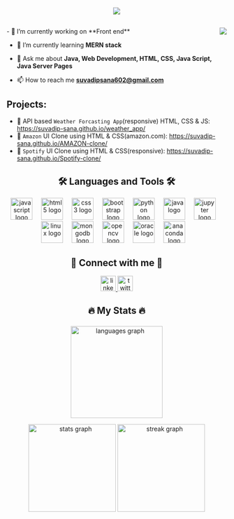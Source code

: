<!-- ![MasterHead](https://user-images.githubusercontent.com/74038190/241765440-80728820-e06b-4f96-9c9e-9df46f0cc0a5.gif) -->
<!-- ![MasterHead](cover1.gif) -->

<!--<h1 align="center">Hi 👋, I'm Suvadip Sana</h1>-->
<h1 align="center">
    <img src="https://readme-typing-svg.herokuapp.com/?font=Righteous&size=35&center=true&vCenter=true&width=800&height=70&duration=4000&lines=Hi+There!+👋;+I'm+Suvadip+Sana!;" />
</h1>
<!-- <h3 align="center">A passionate web developer from India</h3> -->

##
<img align="right" src="https://visitor-badge.laobi.icu/badge?page_id=Suvadip-sana.Suvadip-sana" />
- 🔭 I’m currently working on **Front end**

- 🌱 I’m currently learning **MERN stack**

- 💬 Ask me about **Java, Web Development, HTML, CSS, Java Script, Java Server Pages**

- 📫 How to reach me **suvadipsana602@gmail.com**


 ##
 <h2 align="left">Projects:</h2>

- 📌  API based `Weather Forcasting App`(responsive) HTML, CSS & JS: https://suvadip-sana.github.io/weather_app/
- 📌  `Amazon` UI Clone using HTML & CSS(amazon.com): https://suvadip-sana.github.io/AMAZON-clone/
- 📌  `Spotify` UI Clone using HTML & CSS(responsive): https://suvadip-sana.github.io/Spotify-clone/ 



##

<h2 align="center">🛠️ Languages and Tools 🛠️</h2>

<div align="center">
  <img src="https://cdn.jsdelivr.net/gh/devicons/devicon/icons/javascript/javascript-original.svg" height="50" alt="javascript logo"  />
  <img width="12" />
  <img src="https://cdn.jsdelivr.net/gh/devicons/devicon/icons/html5/html5-original.svg" height="50" alt="html5 logo"  />
  <img width="12" />
  <img src="https://cdn.jsdelivr.net/gh/devicons/devicon/icons/css3/css3-original.svg" height="50" alt="css3 logo"  />
  <img width="12" />
  <img src="https://cdn.jsdelivr.net/gh/devicons/devicon/icons/bootstrap/bootstrap-original.svg" height="50" alt="bootstrap logo"  />
  <img width="12" />
  <img src="https://cdn.jsdelivr.net/gh/devicons/devicon/icons/python/python-original.svg" height="50" alt="python logo"  />
  <img width="12" />
  <img src="https://cdn.jsdelivr.net/gh/devicons/devicon/icons/java/java-original.svg" height="50" alt="java logo"  />
  <img width="12" />
  <img src="https://cdn.jsdelivr.net/gh/devicons/devicon/icons/jupyter/jupyter-original.svg" height="50" alt="jupyter logo"  />
  <img width="12" />
  <img src="https://cdn.jsdelivr.net/gh/devicons/devicon/icons/linux/linux-original.svg" height="50" alt="linux logo"  />
  <img width="12" />
  <img src="https://cdn.jsdelivr.net/gh/devicons/devicon/icons/mongodb/mongodb-original.svg" height="50" alt="mongodb logo"  />
  <img width="12" />
  <img src="https://cdn.jsdelivr.net/gh/devicons/devicon/icons/opencv/opencv-original.svg" height="50" alt="opencv logo"  />
  <img width="12" />
  <img src="https://cdn.jsdelivr.net/gh/devicons/devicon/icons/oracle/oracle-original.svg" height="50" alt="oracle logo"  />
  <img width="12" />
<!--   <img src="https://cdn.jsdelivr.net/gh/devicons/devicon/icons/vscode/vscode-original.svg" height="50" alt="vscode logo"  /> -->
<!--   <img width="12" /> -->
  <img src="https://cdn.jsdelivr.net/gh/devicons/devicon/icons/anaconda/anaconda-original.svg" height="50" alt="anaconda logo"  />
  <img width="12" />
  
<!--   <img src="https://cdn.jsdelivr.net/gh/devicons/devicon/icons/intellij/intellij-original.svg" height="50" alt="intellij logo"  /> -->
</div>

##

<h2 align="center">🔗 Connect with me 🔗</h2>

<div align="center">
<!--   <a href="suvadipsana602@gmail.com" target="_blank">
    <img src="https://img.shields.io/static/v1?message=Gmail&logo=gmail&label=&color=D14836&logoColor=white&labelColor=&style=for-the-badge" height="35" alt="gmail logo"  />
  </a> -->
  <a href="https://www.linkedin.com/in/suvadip-sana-b07a14243/" target="_main">
    <img src="https://img.shields.io/static/v1?message=LinkedIn&logo=linkedin&label=&color=0077B5&logoColor=white&labelColor=&style=for-the-badge" height="35" alt="linkedin logo"  />
  </a>
  <a href="https://twitter.com/suvadipsana2" target="_main">
    <img src="https://img.shields.io/static/v1?message=Twitter&logo=twitter&label=&color=1DA1F2&logoColor=white&labelColor=&style=for-the-badge" height="35" alt="twitter logo"  />
  </a>
</div>

##

<h2 align="center">🔥 My Stats 🔥</h2>

###
<!-- <img align="right" height="210" width="283" src="https://i.pinimg.com/originals/e4/26/70/e426702edf874b181aced1e2fa5c6cde.gif"  /> -->
<!-- <img align="right" height="210" width="283" src="212748830-4c709398-a386-4761-84d7-9e10b98fbe6e.gif"  /> -->


<!--
<div align="left">
 <p><img src="https://github-readme-stats.vercel.app/api/top-langs?username=Suvadip-sana&locale=en&hide_title=false&layout=compact&card_width=375&langs_count=6&theme=codeSTACKr" height="200" alt="languages graph"  /> </p>
  <p><img src="https://github-readme-stats.vercel.app/api?username=Suvadip-sana&hide_title=false&hide_rank=false&show_icons=true&include_all_commits=true&count_private=true&disable_animations=false&theme=codeSTACKr&locale=en&hide_border=false&card_width=340" height="200" alt="stats graph"  />
   <img src="https://streak-stats.demolab.com?user=Suvadip-sana&locale=en&mode=daily&theme=codeSTACKr&hide_border=false&border_radius=5&order=3&card_width=383" height="200" alt="streak graph"  /> </p>

</div>
-->

<div align="center">
 <p>  
  <img src="https://github-readme-stats.vercel.app/api/top-langs/?username=Suvadip-sana&layout=donut&locale=en&hide_title=false&card_width=220&langs_count=8&theme=github_dark&hide_border=true&order=2" height="210" alt="languages graph"  />
</p>
 <p>
<!-- <img src="https://github-readme-stats.vercel.app/api?username=Suvadip-sana&hide_title=false&hide_rank=false&show_icons=true&include_all_commits=false&count_private=true&disable_animations=false&theme=nightowl&&card_width=375locale=en&hide_border=false&order=1" height="200" alt="stats graph"  /> -->
  <img src = "https://github-readme-stats.vercel.app/api?username=Suvadip-sana&hide_title=false&hide_rank=false&show_icons=true&include_all_commits=false&count_private=true&disable_animations=false&theme=github_dark&hide_border=true&card_width=220" height="200" alt="stats graph""/>
 <img src="https://streak-stats.demolab.com?user=Suvadip-sana&locale=en&mode=weekly&theme=github_dark&hide_border=true&border_radius=5&order=3&card_width=383" height="200" alt="streak graph"  />
 </p>
</div>

<!--
[![Top Langs](https://github-readme-stats.vercel.app/api/top-langs/?username=Suvadip-sana&layout=donut)](https://github.com/Suvadip-sana/github-readme-stats)
-->

###


<!--
##
![snake gif](https://github.com/Suvadip-sana/Suvadip-sana/blob/output/github-contribution-grid-snake.svg)
-->





